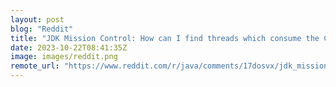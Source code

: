 ```yaml
---
layout: post
blog: "Reddit"
title: "JDK Mission Control: How can I find threads which consume the CPU most"
date: 2023-10-22T08:41:35Z
image: images/reddit.png
remote_url: "https://www.reddit.com/r/java/comments/17dosvx/jdk_mission_control_how_can_i_find_threads_which/"
---
```

